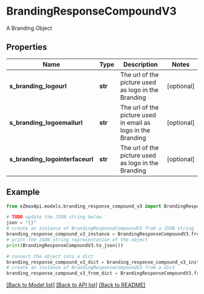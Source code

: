 # BrandingResponseCompoundV3

A Branding Object

## Properties

Name | Type | Description | Notes
------------ | ------------- | ------------- | -------------
**s_branding_logourl** | **str** | The url of the picture used as logo in the Branding | [optional] 
**s_branding_logoemailurl** | **str** | The url of the picture used in email as logo in the Branding | [optional] 
**s_branding_logointerfaceurl** | **str** | The url of the picture used as logo in the Branding | [optional] 

## Example

```python
from eZmaxApi.models.branding_response_compound_v3 import BrandingResponseCompoundV3

# TODO update the JSON string below
json = "{}"
# create an instance of BrandingResponseCompoundV3 from a JSON string
branding_response_compound_v3_instance = BrandingResponseCompoundV3.from_json(json)
# print the JSON string representation of the object
print(BrandingResponseCompoundV3.to_json())

# convert the object into a dict
branding_response_compound_v3_dict = branding_response_compound_v3_instance.to_dict()
# create an instance of BrandingResponseCompoundV3 from a dict
branding_response_compound_v3_from_dict = BrandingResponseCompoundV3.from_dict(branding_response_compound_v3_dict)
```
[[Back to Model list]](../README.md#documentation-for-models) [[Back to API list]](../README.md#documentation-for-api-endpoints) [[Back to README]](../README.md)


